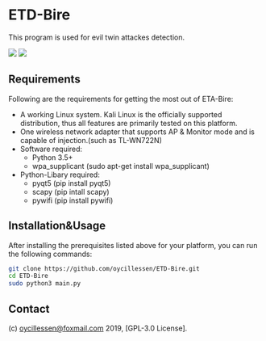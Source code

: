 # ETD-Bire
This program is used for evil twin attackes detection.
<p align="left">
<img src="https://img.shields.io/badge/Python-3-blue.svg"></a> <img src="https://img.shields.io/badge/license-GPLv3-red.svg">
</p>

## Requirements

Following are the requirements for getting the most out of ETA-Bire:

- A working Linux system. Kali Linux is the officially supported distribution, thus all features are primarily tested on this platform.
- One wireless network adapter that supports AP & Monitor mode and is capable of injection.(such as TL-WN722N)
- Software required:
	* Python 3.5+
	* wpa_supplicant (sudo apt-get install wpa_supplicant)
- Python-Libary required:
	* pyqt5 (pip install pyqt5)
	* scapy (pip intall scapy)
	* pywifi (pip install pywifi)
	
## Installation&Usage

After installing the prerequisites listed above for your platform, you can
run the following commands:

```bash
git clone https://github.com/oycillessen/ETD-Bire.git
cd ETD-Bire
sudo python3 main.py
```

## Contact

(c) oycillessen@foxmail.com 2019, [GPL-3.0 License].

[GPLv3 License]: https://opensource.org/licenses/GPL-3.0